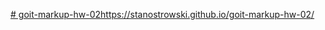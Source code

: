 [# goit-markup-hw-02](https://stanostrowski.github.io/goit-markup-hw-02/)https://stanostrowski.github.io/goit-markup-hw-02/
